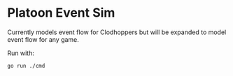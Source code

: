 # Platoon Event Sim

Currently models event flow for Clodhoppers but will be expanded to model event flow for any game.

Run with:

```bash
go run ./cmd
```
